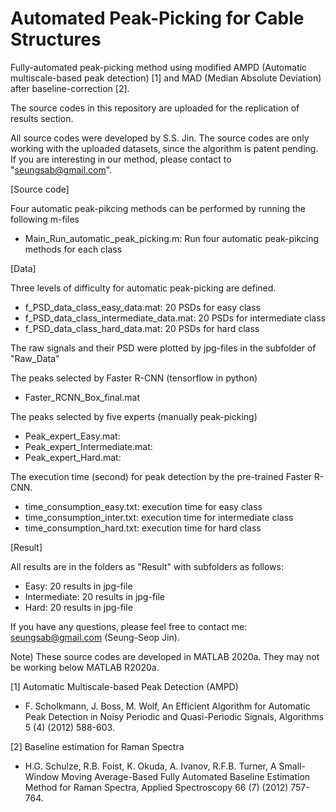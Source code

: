# Automated Peak-Picking for Cable Structures

Fully-automated peak-picking method using modified AMPD (Automatic multiscale-based peak detection) [1] and MAD (Median Absolute Deviation) after baseline-correction [2].

The source codes in this repository are uploaded for the replication of results section.

All source codes were developed by S.S. Jin. The source codes are only working with the uploaded datasets, since the algorithm is patent pending.
If you are interesting in our method, please contact to "seungsab@gmail.com".

[Source code]

Four automatic peak-pikcing methods can be performed by running the following m-files
- Main_Run_automatic_peak_picking.m: Run four automatic peak-pikcing methods for each class

[Data]

Three levels of difficulty for automatic peak-picking are defined.
- f_PSD_data_class_easy_data.mat: 20 PSDs for easy class
- f_PSD_data_class_intermediate_data.mat: 20 PSDs for intermediate class
- f_PSD_data_class_hard_data.mat: 20 PSDs for hard class

The raw signals and their PSD were plotted by jpg-files in the subfolder of "Raw_Data"

The peaks selected by Faster R-CNN (tensorflow in python)
- Faster_RCNN_Box_final.mat

The peaks selected by five experts (manually peak-picking)
- Peak_expert_Easy.mat: 
- Peak_expert_Intermediate.mat: 
- Peak_expert_Hard.mat: 

The execution time (second) for peak detection by the pre-trained Faster R-CNN.
- time_consumption_easy.txt: execution time for easy class
- time_consumption_inter.txt: execution time for intermediate class
- time_consumption_hard.txt: execution time for hard class

[Result] 

All results are in the folders as "Result" with subfolders as follows:
- Easy: 20 results in jpg-file
- Intermediate: 20 results in jpg-file
- Hard: 20 results in jpg-file

If you have any questions, please feel free to contact me: seungsab@gmail.com (Seung-Seop Jin).

Note) These source codes are developed in MATLAB 2020a. They may not be working below MATLAB R2020a.

[1] Automatic Multiscale-based Peak Detection (AMPD)
- F. Scholkmann, J. Boss, M. Wolf, An Efficient Algorithm for Automatic Peak Detection in Noisy Periodic and Quasi-Periodic Signals, Algorithms 5 (4) (2012) 588-603.

[2] Baseline estimation for Raman Spectra
- H.G. Schulze, R.B. Foist, K. Okuda, A. Ivanov, R.F.B. Turner, A Small-Window Moving Average-Based Fully Automated Baseline Estimation Method for Raman Spectra, Applied Spectroscopy 66 (7) (2012) 757-764.

